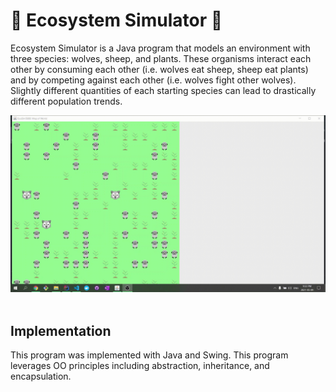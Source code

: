 # :seedling: Ecosystem Simulator :seedling:
Ecosystem Simulator is a Java program that models an environment with three species: wolves, sheep, and plants. These organisms interact each other by consuming each other (i.e. wolves eat sheep, sheep eat plants) and by competing against each other (i.e. wolves fight other wolves). Slightly different quantities of each starting species can lead to drastically different population trends.

![GIF of Ecosystem Simulator Program](ecosim.gif)\
&nbsp;

## Implementation
This program was implemented with Java and Swing. This program leverages OO principles including abstraction, inheritance, and encapsulation.\
&nbsp;
